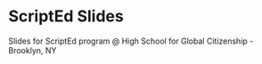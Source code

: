 ScriptEd Slides
==================

Slides for ScriptEd program @ High School for Global Citizenship - Brooklyn, NY
